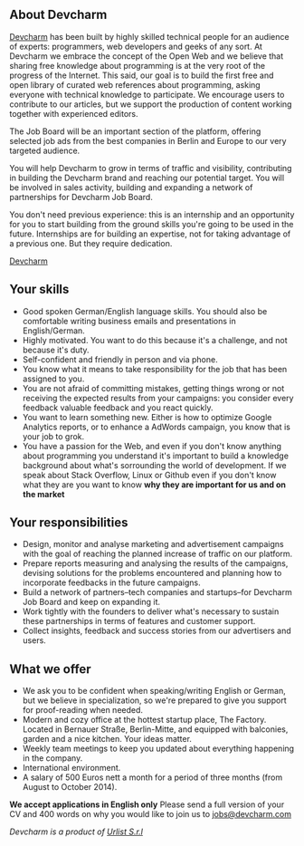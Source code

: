 ## About Devcharm

[Devcharm](https://devcharm.com/) has been built by highly skilled technical people for an audience of experts: programmers, web developers and geeks of any sort. At Devcharm we embrace the concept of the Open Web and we believe that sharing free knowledge about programming is at the very root of the progress of the Internet. This said, our goal is to build the first free and open library of curated web references about programming, asking everyone with technical knowledge to participate. We encourage users to contribute to our articles, but we support the production of content working together with experienced editors.

The Job Board will be an important section of the platform, offering selected job ads from the best companies in Berlin and Europe to our very targeted audience.

You will help Devcharm to grow in terms of traffic and visibility, contributing in building the Devcharm brand and reaching our potential target. You will be involved in sales activity, building and expanding a network of partnerships for Devcharm Job Board.

You don't need previous experience: this is an internship and an opportunity for you to start building from the ground skills you're going to be used in the future. Internships are for building an expertise, not for taking advantage of a previous one. But they require dedication.

[Devcharm](https://devcharm.com/)


## Your skills

- Good spoken German/English language skills. You should also be comfortable writing business emails and presentations in English/German.
- Highly motivated. You want to do this because it's a challenge, and not because it's duty.
- Self-confident and friendly in person and via phone.
- You know what it means to take responsibility for the job that has been assigned to you.
- You are not afraid of committing mistakes, getting things wrong or not receiving the expected results from your campaigns: you consider every feedback valuable feedback and you react quickly.
- You want to learn something new. Either is how to optimize Google Analytics reports, or to enhance a AdWords campaign, you know that is your job to grok.
- You have a passion for the Web, and even if you don't know anything about programming you understand it's important to build a knowledge background about what's sorrounding the world of development. If we speak about Stack Overflow, Linux or Github even if you don't know what they are you want to know **why they are important for us and on the market**


## Your responsibilities

- Design, monitor and analyse marketing and advertisement campaigns with the goal of reaching the planned increase of traffic on our platform.
- Prepare reports measuring and analysing the results of the campaigns, devising solutions for the problems encountered and planning how to incorporate feedbacks in the future campaigns.
- Build a network of partners–tech companies and startups–for Devcharm Job Board and keep on expanding it.
- Work tightly with the founders to deliver what's necessary to sustain these partnerships in terms of features and customer support.
- Collect insights, feedback and success stories from our advertisers and users.


## What we offer

- We ask you to be confident when speaking/writing English or German, but we believe in specialization, so we're prepared to give you support for proof-reading when needed.
- Modern and cozy office at the hottest startup place, The Factory. Located in Bernauer Straße, Berlin-Mitte, and equipped with balconies, garden and a nice kitchen.
Your ideas matter.
- Weekly team meetings to keep you updated about everything happening in the company.
- International environment.
- A salary of 500 Euros nett a month for a period of three months (from August to October 2014).


**We accept applications in English only**
Please send a full version of your CV and 400 words on why you would like to join us to jobs@devcharm.com

*Devcharm is a product of [Urlist S.r.l](http://www.linkedin.com/company/urlist)*
